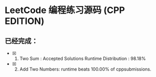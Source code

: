 # LeetCode 编程练习源码 (CPP EDITION)
## 已经完成：

- [x] 1. Two Sum : Accepted Solutions Runtime Distribution : 98.18%

- [x] 2. Add Two Numbers: runtime beats 100.00% of cppsubmissions.
